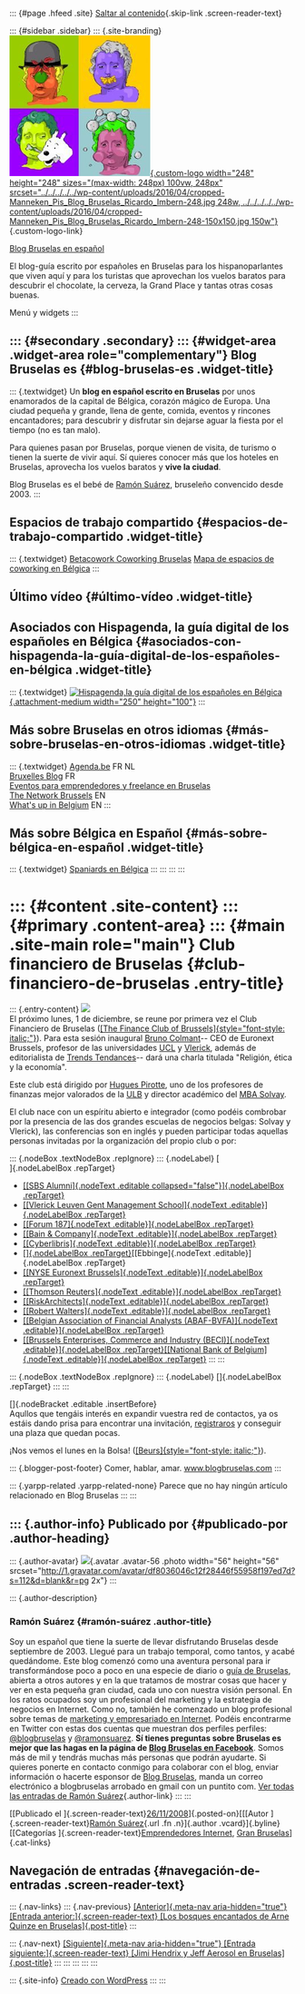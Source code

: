 ::: {#page .hfeed .site}
[Saltar al
contenido](../../../../../index.html?p=184#content){.skip-link
.screen-reader-text}

::: {#sidebar .sidebar}
::: {.site-branding}
[![](../../../../../wp-content/uploads/2016/04/cropped-Manneken_Pis_Blog_Bruselas_Ricardo_Imbern-248.jpg){.custom-logo
width="248" height="248" sizes="(max-width: 248px) 100vw, 248px"
srcset="../../../../../wp-content/uploads/2016/04/cropped-Manneken_Pis_Blog_Bruselas_Ricardo_Imbern-248.jpg 248w, ../../../../../wp-content/uploads/2016/04/cropped-Manneken_Pis_Blog_Bruselas_Ricardo_Imbern-248-150x150.jpg 150w"}](../../../../../index.html){.custom-logo-link}

[Blog Bruselas en español](../../../../../index.html)

El blog-guía escrito por españoles en Bruselas para los hispanoparlantes
que viven aquí y para los turistas que aprovechan los vuelos baratos
para descubrir el chocolate, la cerveza, la Grand Place y tantas otras
cosas buenas.

Menú y widgets
:::

::: {#secondary .secondary}
::: {#widget-area .widget-area role="complementary"}
Blog Bruselas es {#blog-bruselas-es .widget-title}
----------------

::: {.textwidget}
Un **blog en español escrito en Bruselas** por unos enamorados de la
capital de Bélgica, corazón mágico de Europa. Una ciudad pequeña y
grande, llena de gente, comida, eventos y rincones encantadores; para
descubrir y disfrutar sin dejarse aguar la fiesta por el tiempo (no es
tan malo).

Para quienes pasan por Bruselas, porque vienen de visita, de turismo o
tienen la suerte de vivir aquí. Sí quieres conocer más que los hoteles
en Bruselas, aprovecha los vuelos baratos y **vive la ciudad**.

Blog Bruselas es el bebé de [Ramón Suárez](http://www.ramonsuarez.com),
bruseleño convencido desde 2003.
:::

Espacios de trabajo compartido {#espacios-de-trabajo-compartido .widget-title}
------------------------------

::: {.textwidget}
[Betacowork Coworking Bruselas](http://www.betacowork.com) [Mapa de
espacios de coworking en Bélgica](http://coworkingbelgium.com)
:::

Último vídeo {#último-vídeo .widget-title}
------------

Asociados con Hispagenda, la guía digital de los españoles en Bélgica {#asociados-con-hispagenda-la-guía-digital-de-los-españoles-en-bélgica .widget-title}
---------------------------------------------------------------------

::: {.textwidget}
[![Hispagenda,la guía digital de los españoles en
Bélgica](../../../../../wp-content/uploads/2010/04/Hispagenda-250px.gif "Hispagenda, la guía digital de los españoles en Bélgica"){.attachment-medium
width="250" height="100"}](http://www.hispagenda.com)
:::

Más sobre Bruselas en otros idiomas {#más-sobre-bruselas-en-otros-idiomas .widget-title}
-----------------------------------

::: {.textwidget}
[Agenda.be](http://www.agenda.be) FR NL\
[Bruxelles Blog](http://www.bxlblog.be/) FR\
[Eventos para emprendedores y freelance en
Bruselas](http://www.betacowork.com/events/)\
[The Network
Brussels](http://groups.yahoo.com/group/TheNetworkBrussels/) EN\
[What\'s up in Belgium](http://www.whatsupin.be/) EN
:::

Más sobre Bélgica en Español {#más-sobre-bélgica-en-español .widget-title}
----------------------------

::: {.textwidget}
[Spaniards en Bélgica](http://www.spaniards.es/paises/belgica)
:::
:::
:::
:::

::: {#content .site-content}
::: {#primary .content-area}
::: {#main .site-main role="main"}
Club financiero de Bruselas {#club-financiero-de-bruselas .entry-title}
===========================

::: {.entry-content}
[![](http://www.thefinanceclubofbrussels.eu/images/menus/background.jpg)](http://www.thefinanceclubofbrussels.eu/images/menus/background.jpg)\
El próximo lunes, 1 de diciembre, se reune por primera vez el Club
Financiero de Bruselas ([[The Finance Club of
Brussels]{style="font-style: italic;"}](http://www.thefinanceclubofbrussels.eu/)).
Para esta sesión inaugural [Bruno
Colmant](http://www.linkedin.com/pub/6/661/779)-- CEO de Euronext
Brussels, profesor de las universidades [UCL](http://www.uclouvain.be/)
y [Vlerick](http://www.vlerick.com/), además de editorialista de [Trends
Tendances](http://www.trends.be/fr/)-- dará una charla titulada
"Religión, ética y la economía".

Este club está dirigido por [Hugues
Pirotte](http://solvay.ulb.ac.be/cours/pirotte/), uno de los profesores
de finanzas mejor valorados de la [ULB](http://www.ulb.be/) y director
académico del [MBA Solvay](http://www.solvay.edu/mba).

El club nace con un espíritu abierto e integrador (como podéis combrobar
por la presencia de las dos grandes escuelas de negocios belgas: Solvay
y Vlerick), las conferencias son en inglés y pueden participar todas
aquellas personas invitadas por la organización del propio club o por:

::: {.nodeBox .textNodeBox .repIgnore}
::: {.nodeLabel}
[\
]{.nodeLabelBox .repTarget}

-   [[[SBS Alumni]{.nodeText .editable collapsed="false"}]{.nodeLabelBox
    .repTarget}](http://www.sbsalumni.be/)
-   [[[Vlerick Leuven Gent Management School]{.nodeText
    .editable}]{.nodeLabelBox .repTarget}](http://www.vlerick.com/)
-   [[[Forum 187]{.nodeText .editable}]{.nodeLabelBox
    .repTarget}](http://www.elsnet.org/orgs/2590.html)
-   [[[Bain & Company]{.nodeText .editable}]{.nodeLabelBox
    .repTarget}](http://bain.be/)
-   [[[Cyberlibris]{.nodeText .editable}]{.nodeLabelBox
    .repTarget}](http://www.cyberlibris.com/)
-   [[]{.nodeLabelBox
    .repTarget}](http://www.ebbinge.be/)[[Ebbinge]{.nodeText
    .editable}]{.nodeLabelBox .repTarget}
-   [[[NYSE Euronext Brussels]{.nodeText .editable}]{.nodeLabelBox
    .repTarget}](http://www.euronext.com/)
-   [[[Thomson Reuters]{.nodeText .editable}]{.nodeLabelBox
    .repTarget}](http://www.thomsonreuters.com/)
-   [[[RiskArchitects]{.nodeText .editable}]{.nodeLabelBox
    .repTarget}](http://riskarchitects.eu/)
-   [[[Robert Walters]{.nodeText .editable}]{.nodeLabelBox
    .repTarget}](http://www.robertwalters.com/en-be/default.do)
-   [[[Belgian Association of Financial Analysts (ABAF-BVFA)]{.nodeText
    .editable}]{.nodeLabelBox .repTarget}](http://www.abaf.be/)
-   [[[Brussels Enterprises, Commerce and Industry (BECI)]{.nodeText
    .editable}]{.nodeLabelBox .repTarget}[[National Bank of
    Belgium]{.nodeText .editable}]{.nodeLabelBox
    .repTarget}](http://www.beci.be/)
:::
:::

::: {.nodeBox .textNodeBox .repIgnore}
::: {.nodeLabel}
[]{.nodeLabelBox .repTarget}
:::
:::

[]{.nodeBracket .editable .insertBefore}\
Aqullos que tengáis interés en expandir vuestra red de contactos, ya os
estáis dando prisa para encontrar una invitación,
[registraros](http://www.thefinanceclubofbrussels.eu/workshops/register4event.asp)
y conseguir una plaza que quedan pocas.

¡Nos vemos el lunes en la Bolsa!
([[Beurs]{style="font-style: italic;"}](http://maps.google.be/maps?q=beurs+bruxelles&ie=utf-8&oe=utf-8&rls=com.ubuntu:en-US:unofficial&client=firefox-a&um=1&sa=X&oi=geocode_result&resnum=1&ct=title)).

::: {.blogger-post-footer}
Comer, hablar, amar. www.blogbruselas.com
:::

::: {.yarpp-related .yarpp-related-none}
Parece que no hay ningún artículo relacionado en Blog Bruselas
:::
:::

::: {.author-info}
Publicado por {#publicado-por .author-heading}
-------------

::: {.author-avatar}
![](http://1.gravatar.com/avatar/df8036046c12f28446f55958f197ed7d?s=56&d=blank&r=pg){.avatar
.avatar-56 .photo width="56" height="56"
srcset="http://1.gravatar.com/avatar/df8036046c12f28446f55958f197ed7d?s=112&d=blank&r=pg 2x"}
:::

::: {.author-description}
### Ramón Suárez {#ramón-suárez .author-title}

Soy un español que tiene la suerte de llevar disfrutando Bruselas desde
septiembre de 2003. Llegué para un trabajo temporal, como tantos, y
acabé quedándome. Este blog comenzó como una aventura personal para ir
transformándose poco a poco en una especie de diario o [guía de
Bruselas](../../../../../index.html), abierta a otros autores y en la
que tratamos de mostrar cosas que hacer y ver en esta pequeña gran
ciudad, cada uno con nuestra visión personal. En los ratos ocupados soy
un profesional del marketing y la estrategia de negocios en Internet.
Como no, también he comenzado un blog profesional sobre temas de
[marketing y empresariado en Internet](http://ramonsuarez.com). Podéis
encontrarme en Twitter con estas dos cuentas que muestran dos perfiles
perfiles: [\@blogbruselas](http://twitter.com/blogbruselas) y
[\@ramonsuarez](http://twitter.com/ramonsuarez). **Sí tienes preguntas
sobre Bruselas es mejor que las hagas en la página de [Blog Bruselas en
Facebook](http://www.facebook.com/blogbruselas)**. Somos más de mil y
tendrás muchas más personas que podrán ayudarte. Si quieres ponerte en
contacto conmigo para colaborar con el blog, enviar información o
hacerte esponsor de [Blog Bruselas](../../../../../index.html), manda un
correo electrónico a blogbruselas arrobado en gmail con un puntito com.
[Ver todas las entradas de Ramón
Suárez](../../../../2010/04/30/index.html?author=2){.author-link}
:::
:::

[[Publicado el
]{.screen-reader-text}[26/11/2008](../../../../../index.html?p=184)]{.posted-on}[[[Autor
]{.screen-reader-text}[Ramón
Suárez](../../../../2010/04/30/index.html?author=2){.url .fn
.n}]{.author .vcard}]{.byline}[[Categorías
]{.screen-reader-text}[Emprendedores
Internet](../../../../category/emprendedores-internet/index.html), [Gran
Bruselas](../../../../category/gran-bruselas/index.html)]{.cat-links}

Navegación de entradas {#navegación-de-entradas .screen-reader-text}
----------------------

::: {.nav-links}
::: {.nav-previous}
[[Anterior]{.meta-nav aria-hidden="true"} [Entrada
anterior:]{.screen-reader-text} [Los bosques encantados de Arne Quinze
en Bruselas]{.post-title}](../../../../../index.html?p=183)
:::

::: {.nav-next}
[[Siguiente]{.meta-nav aria-hidden="true"} [Entrada
siguiente:]{.screen-reader-text} [Jimi Hendrix y Jeff Aerosol en
Bruselas]{.post-title}](../../../../../index.html?p=185)
:::
:::
:::
:::
:::

::: {.site-info}
[Creado con WordPress](https://es.wordpress.org/)
:::
:::

